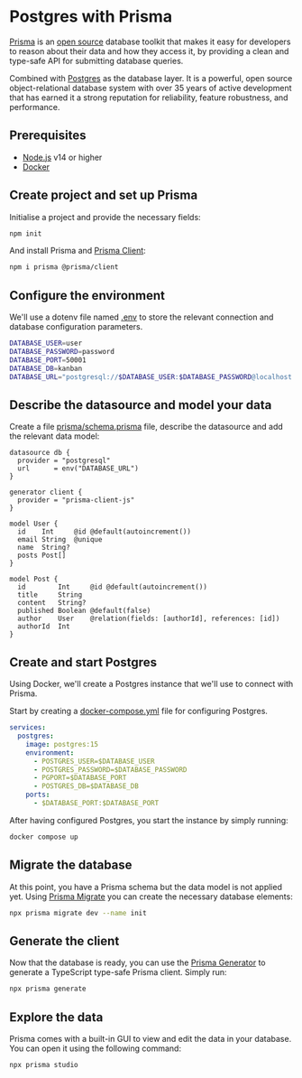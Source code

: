 # Postgres with Prisma

[Prisma](https://www.prisma.io) is an [open source](https://github.com/prisma/prisma) database toolkit that makes it easy for developers to reason about their data and how they access it, by providing a
clean and type-safe API for submitting database queries.

Combined with [Postgres](https://www.postgresql.org/) as the database layer. It is a powerful, open source object-relational database system with over 35 years of active development that has earned it a strong reputation for reliability, feature robustness, and performance.

## Prerequisites

- [Node.js](https://nodejs.org/) v14 or higher
- [Docker](https://www.docker.com/)

## Create project and set up Prisma

Initialise a project and provide the necessary fields:

```sh
npm init
```

And install Prisma and [Prisma Client](https://www.prisma.io/docs/concepts/components/prisma-client):

```sh
npm i prisma @prisma/client
```

## Configure the environment

We'll use a dotenv file named [.env](https://github.com/the-guild-org/graphql-education/blob/main/examples/database/postgres-with-prisma/.env) to store the relevant connection and database configuration parameters.

```sh filename=".env"
DATABASE_USER=user
DATABASE_PASSWORD=password
DATABASE_PORT=50001
DATABASE_DB=kanban
DATABASE_URL="postgresql://$DATABASE_USER:$DATABASE_PASSWORD@localhost:$DATABASE_PORT/$DATABASE_DB"
```

## Describe the datasource and model your data

Create a file [prisma/schema.prisma](https://github.com/the-guild-org/graphql-education/blob/main/examples/database/postgres-with-prisma/prisma/schema.prisma) file, describe the datasource and add the relevant data model:

```prisma filename="prisma/schema.prisma"
datasource db {
  provider = "postgresql"
  url      = env("DATABASE_URL")
}

generator client {
  provider = "prisma-client-js"
}

model User {
  id    Int     @id @default(autoincrement())
  email String  @unique
  name  String?
  posts Post[]
}

model Post {
  id        Int     @id @default(autoincrement())
  title     String
  content   String?
  published Boolean @default(false)
  author    User    @relation(fields: [authorId], references: [id])
  authorId  Int
}
```

## Create and start Postgres

Using Docker, we'll create a Postgres instance that we'll use to connect with Prisma.

Start by creating a [docker-compose.yml](https://github.com/the-guild-org/graphql-education/blob/main/examples/database/postgres-with-prisma/docker-compose.yml) file for configuring Postgres.

```yml filename="docker-compose.yml"
services:
  postgres:
    image: postgres:15
    environment:
      - POSTGRES_USER=$DATABASE_USER
      - POSTGRES_PASSWORD=$DATABASE_PASSWORD
      - PGPORT=$DATABASE_PORT
      - POSTGRES_DB=$DATABASE_DB
    ports:
      - $DATABASE_PORT:$DATABASE_PORT
```

After having configured Postgres, you start the instance by simply running:

```sh
docker compose up
```

## Migrate the database

At this point, you have a Prisma schema but the data model is not applied yet. Using [Prisma Migrate](https://www.prisma.io/docs/concepts/components/prisma-migrate) you can create the necessary database elements:

```sh
npx prisma migrate dev --name init
```

## Generate the client

Now that the database is ready, you can use the [Prisma Generator](https://www.prisma.io/docs/concepts/components/prisma-schema/generators) to generate a TypeScript type-safe Prisma client. Simply run:

```sh
npx prisma generate
```

## Explore the data

Prisma comes with a built-in GUI to view and edit the data in your database. You can open it using the following command:

```sh
npx prisma studio
```
